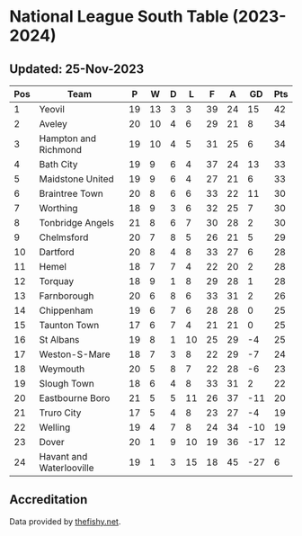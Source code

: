 # National League South Table (2023-2024)
## Updated: 25-Nov-2023

| Pos | Team | P | W | D | L | F | A | GD | Pts |
| --- | --- | --- | --- | --- | --- | --- | --- | --- | --- |
| 1 | Yeovil | 19 | 13 | 3 | 3 | 39 | 24 | 15 | 42 |
| 2 | Aveley | 20 | 10 | 4 | 6 | 29 | 21 | 8 | 34 |
| 3 | Hampton and Richmond | 19 | 10 | 4 | 5 | 31 | 25 | 6 | 34 |
| 4 | Bath City | 19 | 9 | 6 | 4 | 37 | 24 | 13 | 33 |
| 5 | Maidstone United | 19 | 9 | 6 | 4 | 27 | 21 | 6 | 33 |
| 6 | Braintree Town | 20 | 8 | 6 | 6 | 33 | 22 | 11 | 30 |
| 7 | Worthing | 18 | 9 | 3 | 6 | 32 | 25 | 7 | 30 |
| 8 | Tonbridge Angels | 21 | 8 | 6 | 7 | 30 | 28 | 2 | 30 |
| 9 | Chelmsford | 20 | 7 | 8 | 5 | 26 | 21 | 5 | 29 |
| 10 | Dartford | 20 | 8 | 4 | 8 | 33 | 27 | 6 | 28 |
| 11 | Hemel | 18 | 7 | 7 | 4 | 22 | 20 | 2 | 28 |
| 12 | Torquay | 18 | 9 | 1 | 8 | 29 | 28 | 1 | 28 |
| 13 | Farnborough | 20 | 6 | 8 | 6 | 33 | 31 | 2 | 26 |
| 14 | Chippenham | 19 | 6 | 7 | 6 | 28 | 28 | 0 | 25 |
| 15 | Taunton Town | 17 | 6 | 7 | 4 | 21 | 21 | 0 | 25 |
| 16 | St Albans | 19 | 8 | 1 | 10 | 25 | 29 | -4 | 25 |
| 17 | Weston-S-Mare | 18 | 7 | 3 | 8 | 22 | 29 | -7 | 24 |
| 18 | Weymouth | 20 | 5 | 8 | 7 | 22 | 28 | -6 | 23 |
| 19 | Slough Town | 18 | 6 | 4 | 8 | 33 | 31 | 2 | 22 |
| 20 | Eastbourne Boro | 21 | 5 | 5 | 11 | 26 | 37 | -11 | 20 |
| 21 | Truro City | 17 | 5 | 4 | 8 | 23 | 27 | -4 | 19 |
| 22 | Welling | 19 | 4 | 7 | 8 | 24 | 34 | -10 | 19 |
| 23 | Dover | 20 | 1 | 9 | 10 | 19 | 36 | -17 | 12 |
| 24 | Havant and Waterlooville | 19 | 1 | 3 | 15 | 18 | 45 | -27 | 6 |

## Accreditation 

Data provided by [thefishy.net](https://www.thefishy.net/).
